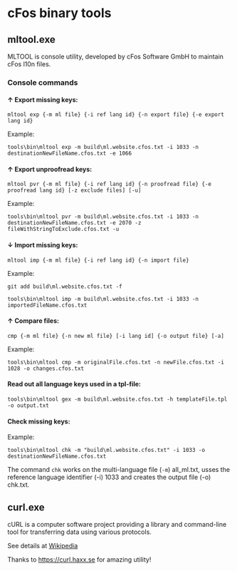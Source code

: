 cFos binary tools
=================


mltool.exe
----------

MLTOOL is console utility, developed by cFos Software GmbH to maintain cFos l10n files.


### Console commands


#### ↑ Export missing keys:

`mltool exp {-m ml file} {-i ref lang id} {-n export file} {-e export lang id}`

Example:

```
tools\bin\mltool exp -m build\ml.website.cfos.txt -i 1033 -n destinationNewFileName.cfos.txt -e 1066
```


#### ↑ Export unproofread keys:

`mltool pvr {-m ml file} {-i ref lang id} {-n proofread file} {-e proofread lang id} [-z exclude files] [-u]`

Example:

```
tools\bin\mltool pvr -m build\ml.website.cfos.txt -i 1033 -n destinationNewFileName.cfos.txt -e 2070 -z fileWithStringToExclude.cfos.txt -u
```


#### ↓ Import missing keys:

`mltool imp {-m ml file} {-i ref lang id} {-n import file}`

Example:

```
git add build\ml.website.cfos.txt -f

tools\bin\mltool imp -m build\ml.website.cfos.txt -i 1033 -n importedFileName.cfos.txt
```


#### ↑ Compare files:

`cmp {-m ml file} {-n new ml file} [-i lang id] {-o output file} [-a]`

Example:

```
tools\bin\mltool cmp -m originalFile.cfos.txt -n newFile.cfos.txt -i 1028 -o changes.cfos.txt
```


#### Read out all language keys used in a tpl-file:

`tools\bin\mltool gex -m build\ml.website.cfos.txt -h templateFile.tpl -o output.txt`


#### Check missing keys:

Example:

```
tools\bin\mltool chk -m "build\ml.website.cfos.txt" -i 1033 -o destinationNewFileName.cfos.txt
```

The command `chk` works on the multi-language file (`-m`) all_ml.txt, usses the reference language identifier (-i) 1033 and creates the output file (-o) chk.txt.



curl.exe
--------

cURL is a computer software project providing a library and command-line tool for transferring data using various protocols.

See details at [Wikipedia](https://en.wikipedia.org/wiki/CURL)

Thanks to https://curl.haxx.se for amazing utility!